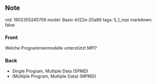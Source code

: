 ## Note
nid: 1602355245706
model: Basic-b122e-20a86
tags: 5_1_mpi
markdown: false

### Front
Welche Programmiermodelle unterstützt MPI?

### Back
<ul>
  <li>Single Program, Multiple Data (SPMD)
  <li>(Multiple Program, Multiple Data) (MPMD)
</ul>
